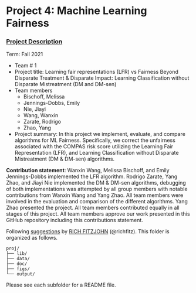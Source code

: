 # Project 4: Machine Learning Fairness

### [Project Description](doc/project4_desc.md)

Term: Fall 2021

+ Team # 1
+ Project title: Learning fair representations (LFR) vs Fairness Beyond Disparate Treatment & Disparate Impact: Learning Classification without Disparate Mistreatment (DM and DM-sen)
+ Team members
	+ Bischoff, Melissa
	+ Jennings-Dobbs, Emily
	+ Nie, Jiayi
	+ Wang, Wanxin
	+ Zarate, Rodrigo
	+ Zhao, Yang
+ Project summary: In this project we implement, evaluate, and compare algorithms for ML Fairness. Specifically, we correct the unfairness associated with the COMPAS risk score utilizing the Learning Fair Representation (LFR), and Learning Classification without Disparate Mistreatment (DM & DM-sen) algorithms.
	
**Contribution statement**: Wanxin Wang, Melissa Bischoff, and Emily Jennings-Dobbs implemented the LFR algorithm. Rodrigo Zarate, Yang Zhao, and Jiayi Nie implemented the DM & DM-sen algorithms, debugging of both implementations was attempted by all group members with notable contributions from Wanxin Wang and Yang Zhao. All team members were involved in the evaluation and comparison of the different algorithms. Yang Zhao presented the project. All team members contributed equally in all stages of this project. All team members approve our work presented in this GitHub repository including this contributions statement. 

Following [suggestions](http://nicercode.github.io/blog/2013-04-05-projects/) by [RICH FITZJOHN](http://nicercode.github.io/about/#Team) (@richfitz). This folder is organized as follows.

```
proj/
├── lib/
├── data/
├── doc/
├── figs/
└── output/
```

Please see each subfolder for a README file.
